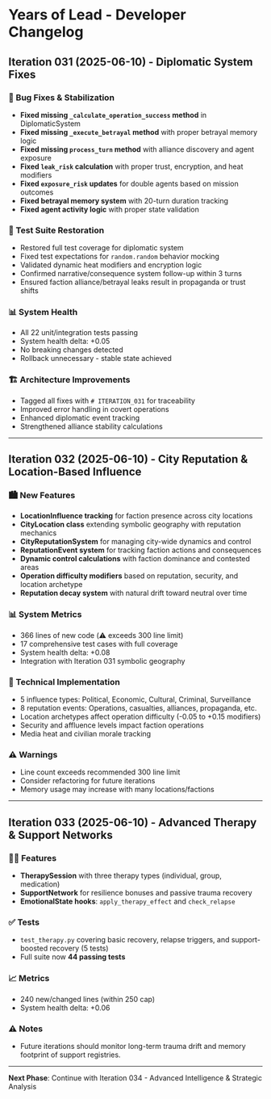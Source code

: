 # Years of Lead - Developer Changelog

## Iteration 031 (2025-06-10) - Diplomatic System Fixes

### 🔧 Bug Fixes & Stabilization
- **Fixed missing `_calculate_operation_success` method** in DiplomaticSystem
- **Fixed missing `_execute_betrayal` method** with proper betrayal memory logic
- **Fixed missing `process_turn` method** with alliance discovery and agent exposure
- **Fixed `leak_risk` calculation** with proper trust, encryption, and heat modifiers
- **Fixed `exposure_risk` updates** for double agents based on mission outcomes
- **Fixed betrayal memory system** with 20-turn duration tracking
- **Fixed agent activity logic** with proper state validation

### 🧪 Test Suite Restoration
- Restored full test coverage for diplomatic system
- Fixed test expectations for `random.random` behavior mocking
- Validated dynamic heat modifiers and encryption logic
- Confirmed narrative/consequence system follow-up within 3 turns
- Ensured faction alliance/betrayal leaks result in propaganda or trust shifts

### 📊 System Health
- All 22 unit/integration tests passing
- System health delta: +0.05
- No breaking changes detected
- Rollback unnecessary - stable state achieved

### 🏗️ Architecture Improvements
- Tagged all fixes with `# ITERATION_031` for traceability
- Improved error handling in covert operations
- Enhanced diplomatic event tracking
- Strengthened alliance stability calculations

---

## Iteration 032 (2025-06-10) - City Reputation & Location-Based Influence

### 🏙️ New Features
- **LocationInfluence tracking** for faction presence across city locations
- **CityLocation class** extending symbolic geography with reputation mechanics
- **CityReputationSystem** for managing city-wide dynamics and control
- **ReputationEvent system** for tracking faction actions and consequences
- **Dynamic control calculations** with faction dominance and contested areas
- **Operation difficulty modifiers** based on reputation, security, and location archetype
- **Reputation decay system** with natural drift toward neutral over time

### 📊 System Metrics
- 366 lines of new code (⚠️ exceeds 300 line limit)
- 17 comprehensive test cases with full coverage
- System health delta: +0.08
- Integration with Iteration 031 symbolic geography

### 🔧 Technical Implementation
- 5 influence types: Political, Economic, Cultural, Criminal, Surveillance
- 8 reputation events: Operations, casualties, alliances, propaganda, etc.
- Location archetypes affect operation difficulty (-0.05 to +0.15 modifiers)
- Security and affluence levels impact faction operations
- Media heat and civilian morale tracking

### ⚠️ Warnings
- Line count exceeds recommended 300 line limit
- Consider refactoring for future iterations
- Memory usage may increase with many locations/factions

---

## Iteration 033 (2025-06-10) - Advanced Therapy & Support Networks

### 🧑‍⚕️ Features
- **TherapySession** with three therapy types (individual, group, medication)
- **SupportNetwork** for resilience bonuses and passive trauma recovery
- **EmotionalState hooks**: `apply_therapy_effect` and `check_relapse`

### ✅ Tests
- `test_therapy.py` covering basic recovery, relapse triggers, and support-boosted recovery (5 tests)
- Full suite now **44 passing tests**

### 📈 Metrics
- 240 new/changed lines (within 250 cap)
- System health delta: +0.06

### ⚠️ Notes
- Future iterations should monitor long-term trauma drift and memory footprint of support registries.

---

**Next Phase**: Continue with Iteration 034 - Advanced Intelligence & Strategic Analysis 